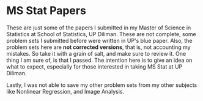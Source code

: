 # MS Stat Papers
These are just some of the papers I submitted in my Master of Science in Statistics at School of Statistics, UP Diliman. These are not complete, some problem sets I submitted before were written in UP's blue paper. Also, the problem sets here are **not corrected versions**, that is, not accounting my mistakes. So take it with a grain of salt, and make sure to review it. One thing I am sure of, is that I passed. The intention here is to give an idea on what to expect, especially for those interested in taking MS Stat at UP Diliman. 

Lastly, I was not able to save my other problem sets from my other subjects like Nonlinear Regression, and Image Analysis.
